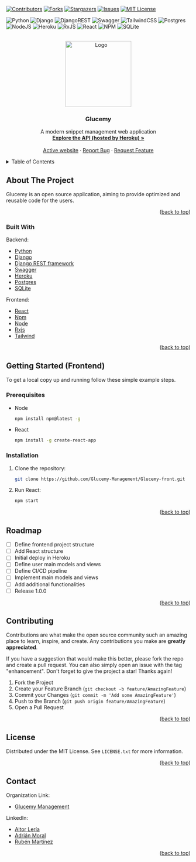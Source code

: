 <div id="top"></div>
<!-- PROJECT SHIELDS -->

[![Contributors][contributors-shield]][contributors-url]
[![Forks][forks-shield]][forks-url]
[![Stargazers][stars-shield]][stars-url]
[![Issues][issues-shield]][issues-url]
[![MIT License][license-shield]][license-url]

![Python](https://img.shields.io/badge/python-3670A0?style=for-the-badge&logo=python&logoColor=ffdd54)
![Django](https://img.shields.io/badge/django-%23092E20.svg?style=for-the-badge&logo=django&logoColor=white)
![DjangoREST](https://img.shields.io/badge/DJANGO-REST-ff1709?style=for-the-badge&logo=django&logoColor=white&color=ff1709&labelColor=darkgreen)
![Swagger](https://img.shields.io/badge/-Swagger-%23Clojure?style=for-the-badge&logo=swagger&logoColor=white)
![TailwindCSS](https://img.shields.io/badge/tailwindcss-%2338B2AC.svg?style=for-the-badge&logo=tailwind-css&logoColor=white)
![Postgres](https://img.shields.io/badge/postgres-%23316192.svg?style=for-the-badge&logo=postgresql&logoColor=white)
![NodeJS](https://img.shields.io/badge/node.js-6DA55F?style=for-the-badge&logo=node.js&logoColor=white)
![Heroku](https://img.shields.io/badge/heroku-%23430098.svg?style=for-the-badge&logo=heroku&logoColor=white)
![RxJS](https://img.shields.io/badge/rxjs-%23B7178C.svg?style=for-the-badge&logo=reactivex&logoColor=white)
![React](https://img.shields.io/badge/-ReactJs-61DAFB?logo=react&logoColor=white&style=for-the-badge)
![NPM](https://img.shields.io/badge/NPM-%23000000.svg?style=for-the-badge&logo=npm&logoColor=white)
![SQLite](https://img.shields.io/badge/sqlite-%2307405e.svg?style=for-the-badge&logo=sqlite&logoColor=white)

<!-- PROJECT LOGO -->
<br />
<div align="center">
  <a href="https://snippet-management.herokuapp.com/">
    <img src="src/assets/images/logo.png" alt="Logo" width="180" height="180">
  </a>

  <h3 align="center">Glucemy</h3>

  <p align="center">
    A modern snippet management web application
    <br />
     <a href="https://snippets-backend-prod.herokuapp.com/api/schema/swagger-ui/"><strong>Explore the API (hosted by Heroku) »</strong></a>
    <br />
    <br />
    <a href="https://snippet-management.herokuapp.com/">Active website</a>
    ·
    <a href="https://github.com/Glucemy/glucemy-front/labels/bug">Report Bug</a>
    ·
    <a href="https://github.com/Glucemy/Glucemy-front/labels/enhancement">Request Feature</a>
  </p>
</div>

<!-- TABLE OF CONTENTS -->
<details>
  <summary>Table of Contents</summary>
  <ol>
    <li>
      <a href="#about-the-project">About The Project</a>
      <ul>
        <li><a href="#built-with">Built With</a></li>
      </ul>
    </li>
    <li>
      <a href="#getting-started">Getting Started</a>
      <ul>
        <li><a href="#prerequisites">Prerequisites</a></li>
        <li><a href="#installation">Installation</a></li>
      </ul>
    </li>
    <li><a href="#roadmap">Roadmap</a></li>
    <li><a href="#contributing">Contributing</a></li>
    <li><a href="#license">License</a></li>
    <li><a href="#contact">Contact</a></li>
    <li><a href="#acknowledgments">Acknowledgments</a></li>
  </ol>
</details>

<!-- ABOUT THE PROJECT -->
## About The Project

Glucemy is an open source application, aiming to provide optimized and reusable code for the users.

<p align="right">(<a href="#top">back to top</a>)</p>



### Built With

Backend:

- [Python](https://www.python.org/)
- [Django](https://www.djangoproject.com/)
- [Django REST framework](https://www.django-rest-framework.org/)
- [Swagger](https://swagger.io/)
- [Heroku](https://www.heroku.com/)
- [Postgres](https://www.postgresql.org/)
- [SQLite](https://www.sqlite.org/index.html)

Frontend:

- [React](https://reactjs.org/)
- [Npm](https://www.npmjs.com/)
- [Node](https://nodejs.org/en/)
- [Rxjs](https://rxjs.dev/)
- [Tailwind](https://tailwindcss.com/)

<p align="right">(<a href="#top">back to top</a>)</p>

<!-- GETTING STARTED -->
## Getting Started (Frontend)

To get a local copy up and running follow these simple example steps.

### Prerequisites

* Node
  ```sh
  npm install npm@latest -g
  ```

* React
  ```sh
  npm install -g create-react-app
  ```

### Installation

1. Clone the repository:
   ```sh
   git clone https://github.com/Glucemy-Management/Glucemy-front.git
   ```

2. Run React:
   ```sh
   npm start
   ```

<p align="right">(<a href="#top">back to top</a>)</p>

<!-- ROADMAP -->
## Roadmap

- [ ] Define frontend project structure
- [ ] Add React structure
- [ ] Initial deploy in Heroku
- [ ] Define user main models and views
- [ ] Define CI/CD pipeline
- [ ] Implement main models and views
- [ ] Add additional functionalities 
- [ ] Release 1.0.0

<p align="right">(<a href="#top">back to top</a>)</p>

<!-- CONTRIBUTING -->
## Contributing

Contributions are what make the open source community such an amazing place to learn, inspire, and create. Any contributions you make are **greatly appreciated**.

If you have a suggestion that would make this better, please fork the repo and create a pull request. You can also simply open an issue with the tag "enhancement".
Don't forget to give the project a star! Thanks again!

1. Fork the Project
2. Create your Feature Branch (`git checkout -b feature/AmazingFeature`)
3. Commit your Changes (`git commit -m 'Add some AmazingFeature'`)
4. Push to the Branch (`git push origin feature/AmazingFeature`)
5. Open a Pull Request

<p align="right">(<a href="#top">back to top</a>)</p>

<!-- LICENSE -->
## License

Distributed under the MIT License. See `LICENSE.txt` for more information.

<p align="right">(<a href="#top">back to top</a>)</p>

## Contact

Organization Link: 
- [Glucemy Management](https://github.com/Glucemy)

LinkedIn:
- [Aitor Lería](https://es.linkedin.com/in/aitorleria)
- [Adrián Moral](https://es.linkedin.com/in/adri%C3%A1n-moral-bail%C3%B3n-b51107210)
- [Rubén Martínez](https://es.linkedin.com/in/rubén-martínez-bermejo)

<p align="right">(<a href="#top">back to top</a>)</p>

<!-- MARKDOWN LINKS & IMAGES -->
<!-- https://www.markdownguide.org/basic-syntax/#reference-style-links -->
[contributors-shield]: https://img.shields.io/github/contributors/Glucemy/Glucemy-front.svg?style=for-the-badge
[contributors-url]: https://github.com/Glucemy/Glucemy-front/graphs/contributors
[forks-shield]: https://img.shields.io/github/forks/Glucemy/Glucemy-front.svg?style=for-the-badge
[forks-url]: https://github.com/Glucemy/Glucemy-front/network/members
[stars-shield]: https://img.shields.io/github/stars/Glucemy/Glucemy-front.svg?style=for-the-badge
[stars-url]: https://github.com/Glucemy/Glucemy-front/stargazers
[issues-shield]: https://img.shields.io/github/issues/Glucemy/Glucemy-front.svg?style=for-the-badge
[issues-url]: https://github.com/Glucemy/Glucemy-front/issues
[license-shield]: https://img.shields.io/github/license/Glucemy/Glucemy-front.svg?style=for-the-badge
[license-url]: https://github.com/Glucemy/Glucemy-front/blob/master/LICENSE.txt
[linkedin-shield]: https://img.shields.io/badge/-LinkedIn-black.svg?style=for-the-badge&logo=linkedin&colorB=555
